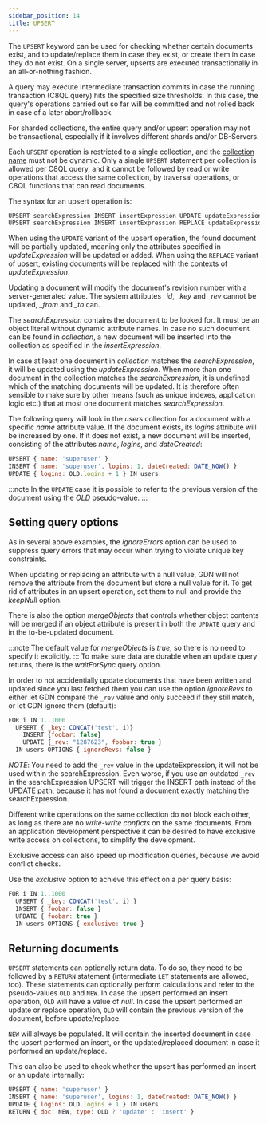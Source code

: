 ```yaml
---
sidebar_position: 14
title: UPSERT
---
```


The `UPSERT` keyword can be used for checking whether certain documents exist, and to update/replace them in case they exist, or create them in case they do not exist. On a single server, upserts are executed transactionally in an all-or-nothing fashion. 

A query may execute intermediate transaction commits in case the running transaction (C8QL query) hits the specified size thresholds. In this case, the query's operations carried out so far will be committed and not rolled back in case of a later abort/rollback. 

For sharded collections, the entire query and/or upsert operation may not be transactional, especially if it involves different shards and/or DB-Servers.

Each `UPSERT` operation is restricted to a single collection, and the [collection name](upsert) must not be dynamic. Only a single `UPSERT` statement per collection is allowed per C8QL query, and it cannot be followed by read or write operations that access the same collection, by traversal operations, or C8QL functions that can read documents.

The syntax for an upsert operation is:

```js
UPSERT searchExpression INSERT insertExpression UPDATE updateExpression IN collection options
UPSERT searchExpression INSERT insertExpression REPLACE updateExpression IN collection options
```

When using the `UPDATE` variant of the upsert operation, the found document will be partially updated, meaning only the attributes specified in *updateExpression* will be updated or added. When using the `REPLACE` variant of upsert, existing documents will be replaced with the contexts of *updateExpression*.

Updating a document will modify the document's revision number with a server-generated value. The system attributes *_id*, *_key* and *_rev* cannot be updated, *_from* and *_to* can.

The *searchExpression* contains the document to be looked for. It must be an object literal without dynamic attribute names. In case no such document can be found in *collection*, a new document will be inserted into the collection as specified in the *insertExpression*. 

In case at least one document in *collection* matches the *searchExpression*, it will be updated using the *updateExpression*. When more than one document in the collection matches the *searchExpression*, it is undefined which of the matching documents will be updated. It is therefore often sensible to make sure by other means (such as unique indexes, application logic etc.) that at most one document matches *searchExpression*.

The following query will look in the *users* collection for a document with a specific *name* attribute value. If the document exists, its *logins* attribute will be increased by one. If it does not exist, a new document will be inserted, consisting of the attributes *name*, *logins*, and *dateCreated*:

```js
UPSERT { name: 'superuser' } 
INSERT { name: 'superuser', logins: 1, dateCreated: DATE_NOW() } 
UPDATE { logins: OLD.logins + 1 } IN users
```

:::note
In the `UPDATE` case it is possible to refer to the previous version of the document using the *OLD* pseudo-value.
:::

Setting query options
---------------------

As in several above examples, the *ignoreErrors* option can be used to suppress query errors that may occur when trying to violate unique key constraints.

When updating or replacing an attribute with a null value, GDN will not remove the attribute from the document but store a null value for it. To get rid of attributes in an upsert operation, set them to null and provide the *keepNull* option.

There is also the option *mergeObjects* that controls whether object contents will be merged if an object attribute is present in both the `UPDATE` query and in the to-be-updated document.

:::note
The default value for *mergeObjects* is *true*, so there is no need to specify it explicitly.
:::
To make sure data are durable when an update query returns, there is the *waitForSync* query option.

In order to not accidentially update documents that have been written and updated since you last fetched them you can use the option *ignoreRevs* to either let GDN compare the `_rev` value and only succeed if they still match, or let GDN ignore them (default):

```js
FOR i IN 1..1000
  UPSERT { _key: CONCAT('test', i)}
    INSERT {foobar: false}
    UPDATE {_rev: "1287623", foobar: true }
  IN users OPTIONS { ignoreRevs: false }
```

*NOTE*: You need to add the `_rev` value in the updateExpression, it will not be used within the searchExpression. Even worse, if you use an outdated `_rev` in the searchExpression UPSERT will trigger the INSERT path instead of the UPDATE path, because it has not found a document exactly matching the searchExpression.

Different write operations on the same collection do not block each other, as long as there are no _write-write conficts_ on the same documents. From an application development perspective it can be desired to have exclusive write access on collections, to simplify the development. 

Exclusive access can also speed up modification queries, because we avoid conflict checks.

Use the *exclusive* option to achieve this effect on a per query basis:

```js
FOR i IN 1..1000
  UPSERT { _key: CONCAT('test', i) }
  INSERT { foobar: false }
  UPDATE { foobar: true }
  IN users OPTIONS { exclusive: true }
```

Returning documents
-------------------

`UPSERT` statements can optionally return data. To do so, they need to be followed by a `RETURN` statement (intermediate `LET` statements are allowed, too). These statements can optionally perform calculations and refer to the pseudo-values `OLD` and `NEW`. In case the upsert performed an insert operation, `OLD` will have a value of *null*. In case the upsert performed an update or replace operation, `OLD` will contain the previous version of the document, before update/replace.

`NEW` will always be populated. It will contain the inserted document in case the upsert performed an insert, or the updated/replaced document in case it performed an update/replace.

This can also be used to check whether the upsert has performed an insert or an update internally:

```js
UPSERT { name: 'superuser' } 
INSERT { name: 'superuser', logins: 1, dateCreated: DATE_NOW() } 
UPDATE { logins: OLD.logins + 1 } IN users
RETURN { doc: NEW, type: OLD ? 'update' : 'insert' }
```
